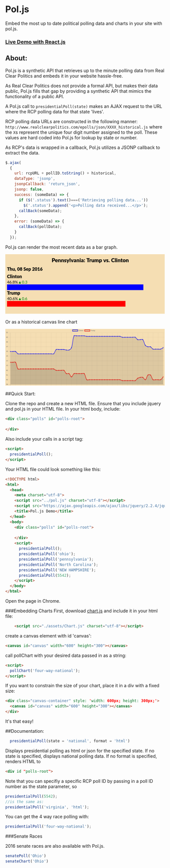 # Pol.js
Embed the most up to date political polling data and charts in your site with pol.js.

### [Live Demo with React.js](http://poljs-react-demo.herokuapp.com/)

## About:
Pol.js is a synthetic API that retrieves up to the minute polling data from Real Clear Politics and embeds it in your website hassle-free.

As Real Clear Politics does not provide a formal API, but makes their data public, Pol.js fills that gap by providing a synthetic API that mimics the functionality of a public API.

A Pol.js call to ```presidentialPoll(state)``` makes an AJAX request to the URL where the RCP polling data for that state 'lives'.

RCP polling data URLs are constructed in the following manner: ```http://www.realclearpolitics.com/epolls/json/XXXX_historical.js``` where the ```X```s represent the unique four digit number assigned to the poll. These values are hard coded into Pol.js for lookup by state or number.

As RCP's data is wrapped in a callback, Pol.js utilizes a JSONP callback to extract the data.

```javascript
$.ajax(
  {
    url: rcpURL + pollID.toString() + historical,
    dataType: 'jsonp',
    jsonpCallback: 'return_json',
    jsonp: false,
    success: (someData) => {
      if ($('.status').text()===('Retrieving polling data...'))
        $('.status').append('<p>Polling data received...</p>');
      callBack(someData);
    },
    error: (someData) => {
      callBack(pollData);
    }
  });
```

Pol.js can render the most recent data as a bar graph.

![bar graph](demo/bar-graph.png)

Or as a historical canvas line chart

![line chart](demo/line.png)





##Quick Start:

Clone the repo and create a new HTML file.
Ensure that you include jquery and pol.js in your HTML file.
In your html body, include:
```html
<div class="polls" id="polls-root">

</div>
```


Also include your calls in a script tag:
```html
<script>
  presidentialPoll();
</script>
```
Your HTML file could look something like this:
```html
<!DOCTYPE html>
<html>
  <head>
    <meta charset="utf-8">
    <script src="../pol.js" charset="utf-8"></script>
    <script src="https://ajax.googleapis.com/ajax/libs/jquery/2.2.4/jquery.min.js"></script>
    <title>Pol.js Demo</title>
  </head>
  <body>
    <div class="polls" id="polls-root">

    </div>
    <script>
      presidentialPoll();
      presidentialPoll('ohio');
      presidentialPoll('pennsylvania');
      presidentialPoll('North Carolina');
      presidentialPoll('NEW HAMPSHIRE');
      presidentialPoll(5542);
    </script>
  </body>
</html>
```
Open the page in Chrome.

###Embedding Charts
First, download [chart.js](http://www.chartjs.org/) and include it in your html file:
```html
    <script src="./assets/Chart.js" charset="utf-8"></script>
```
create a canvas element with id 'canvas':
```html
<canvas id="canvas" width="600" height="300"></canvas>
```
call pollChart with your desired data passed in as a string:
```html
<script>
  pollChart('four-way-national');
</script>
```
If you want to constrain the size of your chart, place it in a div with a fixed size:
```html
<div class="canvas-container" style: 'width: 600px; height: 300px;'>
  <canvas id="canvas" width="600" height="300"></canvas>
</div>
```
It's that easy!


##Documentation:
```JavaScript
  presidentialPoll(state = 'national', format = 'html')
```
Displays presidential polling as html or json for the specified state. If no state is specified, displays national polling data. If no format is specified, renders HTML to
```html
<div id "polls-root">
```
Note that you can specifiy a specific RCP poll ID by passing in a poll ID number as the state parameter, so
```JavaScript
presidentialPoll(5542);
//is the same as:
presidentialPoll('virginia', 'html');
```
You can get the 4 way race polling with:
```JavaScript
presidentialPoll('four-way-national');
```

###Senate Races

2016 senate races are also available with Pol.js.

```JavaScript
senatePoll('Ohio')
senateChart('Ohio')
```

